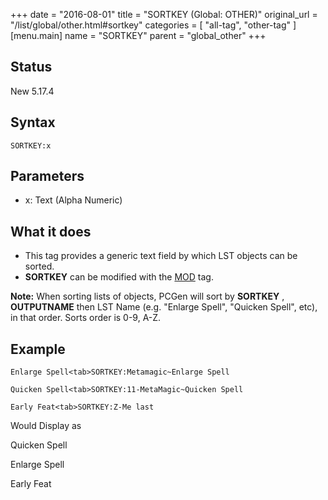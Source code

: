 +++
date = "2016-08-01"
title = "SORTKEY (Global: OTHER)"
original_url = "/list/global/other.html#sortkey"
categories = [ "all-tag", "other-tag" ]
[menu.main]
    name = "SORTKEY"
    parent = "global_other"
+++

## Status

New 5.17.4

## Syntax

`SORTKEY:x`

## Parameters

-   x: Text (Alpha Numeric)



What it does
------------

-   This tag provides a generic text field by which LST objects can
    be sorted.
-   **SORTKEY** can be modified with the
    [MOD](/list/global/other/mod.html) tag.

**Note:** When sorting lists of objects, PCGen will sort by **SORTKEY**
, **OUTPUTNAME** then LST Name (e.g. "Enlarge Spell", "Quicken Spell",
etc), in that order. Sorts order is 0-9, A-Z.

Example
-------

`Enlarge Spell<tab>SORTKEY:Metamagic~Enlarge Spell`

`Quicken Spell<tab>SORTKEY:11-MetaMagic~Quicken Spell`

`Early Feat<tab>SORTKEY:Z-Me last`

Would Display as

Quicken Spell

Enlarge Spell

Early Feat

